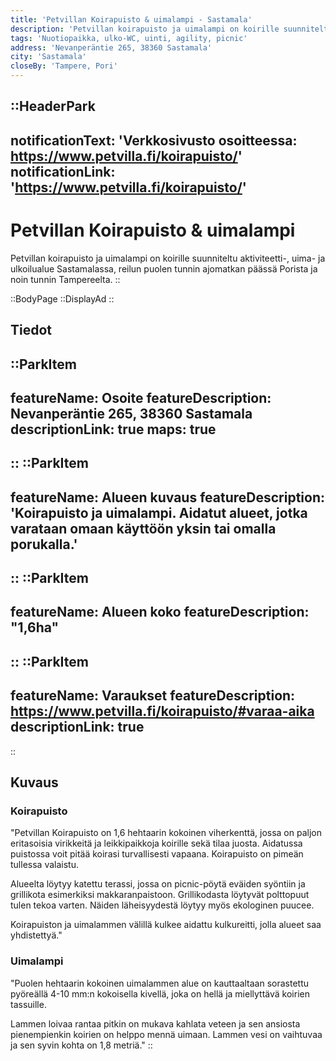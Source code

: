 ```yaml
---
title: 'Petvillan Koirapuisto & uimalampi - Sastamala'
description: 'Petvillan koirapuisto ja uimalampi on koirille suunniteltu aktiviteetti-, uima- ja ulkoilualue Sastamalassa, reilun puolen tunnin ajomatkan päässä Porista ja noin tunnin Tampereelta.'
tags: 'Nuotiopaikka, ulko-WC, uinti, agility, picnic'
address: 'Nevanperäntie 265, 38360 Sastamala'
city: 'Sastamala'
closeBy: 'Tampere, Pori'
---
```


::HeaderPark
---
notificationText: 'Verkkosivusto osoitteessa: https://www.petvilla.fi/koirapuisto/'
notificationLink: 'https://www.petvilla.fi/koirapuisto/'
---
# Petvillan Koirapuisto & uimalampi
Petvillan koirapuisto ja uimalampi on koirille suunniteltu aktiviteetti-, uima- ja ulkoilualue Sastamalassa, reilun puolen tunnin ajomatkan päässä Porista ja noin tunnin Tampereelta. 
::

::BodyPage
::DisplayAd
::
## Tiedot
::ParkItem
---
featureName: Osoite
featureDescription: Nevanperäntie 265, 38360 Sastamala
descriptionLink: true
maps: true
---
::
::ParkItem
---
featureName: Alueen kuvaus
featureDescription: 'Koirapuisto ja uimalampi. Aidatut alueet, jotka varataan omaan käyttöön yksin tai omalla porukalla.'
---
::
::ParkItem
---
featureName: Alueen koko
featureDescription: "1,6ha"
---
::
::ParkItem
---
featureName: Varaukset
featureDescription: https://www.petvilla.fi/koirapuisto/#varaa-aika
descriptionLink: true
---
::
## Kuvaus
### Koirapuisto 
"Petvillan Koirapuisto on 1,6 hehtaarin kokoinen viherkenttä, jossa on paljon eritasoisia virikkeitä ja leikkipaikkoja koirille sekä tilaa juosta. Aidatussa puistossa voit pitää koirasi turvallisesti vapaana. Koirapuisto on pimeän tullessa valaistu.

Alueelta löytyy katettu terassi, jossa on picnic-pöytä eväiden syöntiin ja grillikota esimerkiksi makkaranpaistoon. Grillikodasta löytyvät polttopuut tulen tekoa varten. Näiden läheisyydestä löytyy myös ekologinen puucee.

Koirapuiston ja uimalammen välillä kulkee aidattu kulkureitti, jolla alueet saa yhdistettyä."
### Uimalampi
"Puolen hehtaarin kokoinen uimalammen alue on kauttaaltaan sorastettu pyöreällä 4-10 mm:n kokoisella kivellä, joka on hellä ja miellyttävä koirien tassuille.

Lammen loivaa rantaa pitkin on mukava kahlata veteen ja sen ansiosta pienempienkin koirien on helppo mennä uimaan. Lammen vesi on vaihtuvaa ja sen syvin kohta on 1,8 metriä."
::